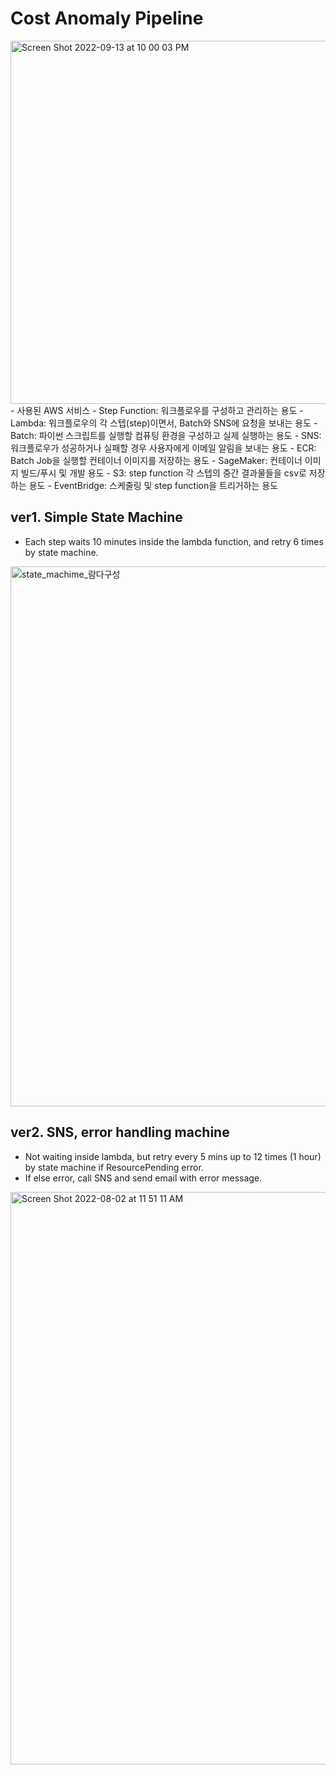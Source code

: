 # Cost Anomaly Pipeline
<img width="581" alt="Screen Shot 2022-09-13 at 10 00 03 PM" src="https://user-images.githubusercontent.com/57607047/189907707-55d0f2f0-fe7c-45cb-8d9f-4d80c38fe9f9.png">
- 사용된 AWS 서비스
  - Step Function: 워크플로우를 구성하고 관리하는 용도
  - Lambda: 워크플로우의 각 스텝(step)이면서, Batch와 SNS에 요청을 보내는 용도
  - Batch: 파이썬 스크립트를 실행할 컴퓨팅 환경을 구성하고 실제 실행하는 용도
  - SNS: 워크플로우가 성공하거나 실패할 경우 사용자에게 이메일 알림을 보내는 용도
  - ECR: Batch Job을 실행할 컨테이너 이미지를 저장하는 용도
  - SageMaker: 컨테이너 이미지 빌드/푸시 및 개발 용도
  - S3: step function 각 스텝의 중간 결과물들을 csv로 저장하는 용도
  - EventBridge: 스케줄링 및 step function을 트리거하는 용도

## ver1. Simple State Machine
- Each step waits 10 minutes inside the lambda function, and retry 6 times by state machine.
<img width="864" alt="state_machime_람다구성" src="https://user-images.githubusercontent.com/57607047/180954828-289f9b6c-7cec-474d-acc0-c88e44a3b64e.png">

## ver2. SNS, error handling machine
- Not waiting inside lambda, but retry every 5 mins up to 12 times (1 hour) by state machine if ResourcePending error.
- If else error, call SNS and send email with error message.
<img width="916" alt="Screen Shot 2022-08-02 at 11 51 11 AM" src="https://user-images.githubusercontent.com/57607047/182282293-b13a49d4-24c9-473d-a289-a435677aa6cd.png">
